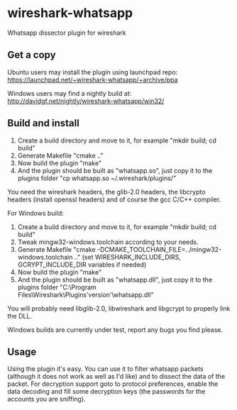 wireshark-whatsapp
==================

Whatsapp dissector plugin for wireshark

Get a copy
----------

Ubuntu users may install the plugin using launchpad repo: https://launchpad.net/~wireshark-whatsapp/+archive/ppa

Windows users may find a nightly build at: http://davidgf.net/nightly/wireshark-whatsapp/win32/

Build and install
-----------------

1. Create a build directory and move to it, for example "mkdir build; cd build"
2. Generate Makefile "cmake .."
3. Now build the plugin "make"
4. And the plugin should be built as "whatsapp.so", just copy it to the plugins folder "cp whatsapp.so ~/.wireshark/plugins/"
 
You need the wireshark headers, the glib-2.0 headers, the libcrypto headers (install openssl headers) and of course the gcc C/C++ compiler.

For Windows build:

1. Create a build directory and move to it, for example "mkdir build; cd build"
2. Tweak mingw32-windows.toolchain according to your needs.
3. Generate Makefile "cmake -DCMAKE_TOOLCHAIN_FILE=../mingw32-windows.toolchain .." (set WIRESHARK_INCLUDE_DIRS, GCRYPT_INCLUDE_DIR variables if needed)
4. Now build the plugin "make"
5. And the plugin should be built as "whatsapp.dll", just copy it to the plugins folder "C:\Program Files\Wireshark\Plugins\'version'\whatsapp.dll"

You will probably need libglib-2.0, libwireshark and libgcrypt to properly link the DLL.

Windows builds are currently under test, report any bugs you find please.


Usage
-----

Using the plugin it's easy. You can use it to filter whatsapp packets (although it does not work as well as I'd like) and to dissect the data of the packet.
For decryption support goto to protocol preferences, enable the data decoding and fill some decryption keys (the passwords for the accounts you are sniffing).


